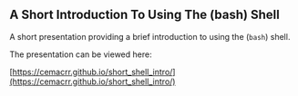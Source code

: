 ## A Short Introduction To Using The (bash) Shell

A short presentation providing a brief introduction to using the (`bash`) shell.

The presentation can be viewed here:

[https://cemacrr.github.io/short_shell_intro/](https://cemacrr.github.io/short_shell_intro/)
